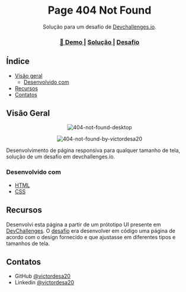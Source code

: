 <h1 align="center">Page 404 Not Found</h1>

<div align="center">
   Solução para um desafio de  <a href="http://devchallenges.io" target="_blank">Devchallenges.io</a>.
</div>

<div align="center">
  <h3>
    <a href="https://victordesa20.github.io/page-404-not-found/">
      🚀 Demo
    </a>
    <span> | </span>
    <a href="https://github.com/victordesa20/page-404-not-found">
      Solução
    </a>
    <span> | </span>
    <a href="https://devchallenges.io/challenges/wBunSb7FPrIepJZAg0sY">
      Desafio
    </a>
  </h3>
</div>

## Índice

- [Visão geral](#visão-geral)
  - [Desenvolvido com](#desenvolvido-com)
- [Recursos](#recursos)
- [Contatos](#contatos)

## Visão Geral

<div align=center>

![404-not-found-desktop](https://user-images.githubusercontent.com/79595032/208730461-510c8f63-fadd-442b-82d5-b38ba0021630.jpg)

![404-not-found-by-victordesa20](https://user-images.githubusercontent.com/79595032/208730452-2a2358f3-165c-45aa-b843-5aa96b508f35.gif)

</div>

Desenvolvimento de página responsiva para qualquer tamanho de tela, solução de um desafio em devchallenges.io.

### Desenvolvido com

- [HTML](https://www.w3schools.com/html/)
- [CSS](https://www.w3schools.com/css/)

## Recursos

Desenvolvi esta página a partir de um prótotipo UI presente em [DevChallenges](https://devchallenges.io/). O [desafio](https://devchallenges.io/challenges/wBunSb7FPrIepJZAg0sY) era desenvolver em código uma página de acordo com o design fornecido e que ajustasse em diferentes tipos e tamanhos de tela.

## Contatos

<!-- - Portfolio [your-website.com](https://{your-web-site-link}) -->

- GitHub [@victordesa20](https://github.com/victordesa20)
- Linkedin [@victordesa20](https://www.linkedin.com/in/victordesa20/)
